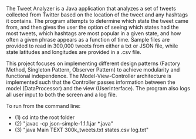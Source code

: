 The Tweet Analyzer is a Java application that analyzes a set of tweets collected from Twitter based on the location of the tweet and any hashtags it contains. The program attempts to determine which state the tweet came from, and then gives the user the option of seeing which states had the most tweets, which hashtags are most popular in a given state, and how often a given phrase appears as a function of time. Sample files are provided to read in 300,000 tweets from either a txt or JSON file, while state latitudes and longitudes are provided in a .csv file.

This project focuses on implementing different design patterns (Factory Method, Singleton Pattern, Observer Pattern) to achieve modularity and functional independence. The Model-View-Controller architecture is implemented such that the Controller passes information between the model (DataProcessor) and the view (UserInterface). The program also logs all user input to both the screen and a log file.


To run from the command line:
- (1) cd into the root folder
- (2) "javac -cp json-simple-1.1.1.jar *.java"
- (3) "java Main TEXT 300k_tweets.txt states.csv log.txt"
